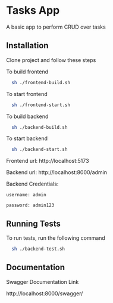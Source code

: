 # Tasks App

A basic app to perform CRUD over tasks

## Installation

Clone project and follow these steps

To build frontend

```bash
  sh ./frontend-build.sh
```

To start frontend

```bash
  sh ./frontend-start.sh
```

To build backend

```bash
  sh ./backend-build.sh
```

To start backend

```bash
  sh ./backend-start.sh
```

Frontend url: http://localhost:5173

Backend url: http://localhost:8000/admin

Backend Credentials:

`username: admin`

`password: admin123`

## Running Tests

To run tests, run the following command

```bash
  sh ./backend-test.sh
```

## Documentation

Swagger Documentation Link

http://localhost:8000/swagger/
